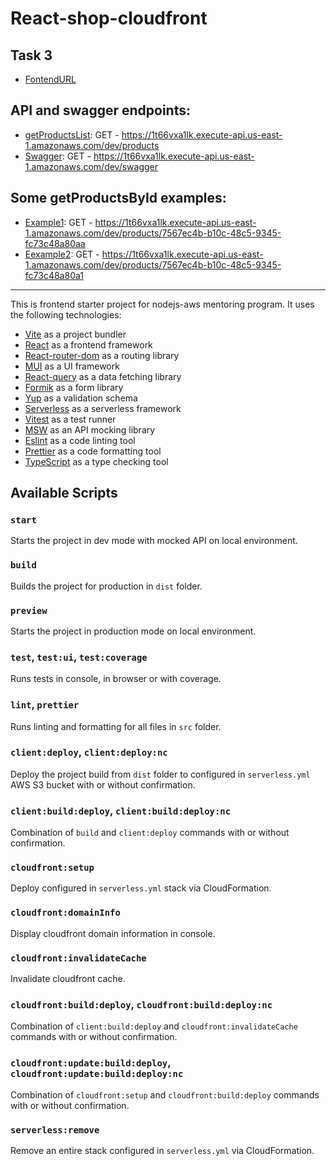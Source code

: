 # React-shop-cloudfront

## Task 3

- [FontendURL](https://d3gtmnlqgfhty9.cloudfront.net/)

## API and swagger endpoints:

- [getProductsList](https://1t66vxa1lk.execute-api.us-east-1.amazonaws.com/dev/products): GET - https://1t66vxa1lk.execute-api.us-east-1.amazonaws.com/dev/products
- [Swagger](https://1t66vxa1lk.execute-api.us-east-1.amazonaws.com/dev/swagger): GET - https://1t66vxa1lk.execute-api.us-east-1.amazonaws.com/dev/swagger

## Some getProductsById examples:

- [Example1](https://1t66vxa1lk.execute-api.us-east-1.amazonaws.com/dev/products/7567ec4b-b10c-48c5-9345-fc73c48a80aa): GET - https://1t66vxa1lk.execute-api.us-east-1.amazonaws.com/dev/products/7567ec4b-b10c-48c5-9345-fc73c48a80aa
- [Eexample2](https://1t66vxa1lk.execute-api.us-east-1.amazonaws.com/dev/products/7567ec4b-b10c-48c5-9345-fc73c48a80a1): GET - https://1t66vxa1lk.execute-api.us-east-1.amazonaws.com/dev/products/7567ec4b-b10c-48c5-9345-fc73c48a80a1

---

This is frontend starter project for nodejs-aws mentoring program. It uses the following technologies:

- [Vite](https://vitejs.dev/) as a project bundler
- [React](https://beta.reactjs.org/) as a frontend framework
- [React-router-dom](https://reactrouterdotcom.fly.dev/) as a routing library
- [MUI](https://mui.com/) as a UI framework
- [React-query](https://react-query-v3.tanstack.com/) as a data fetching library
- [Formik](https://formik.org/) as a form library
- [Yup](https://github.com/jquense/yup) as a validation schema
- [Serverless](https://serverless.com/) as a serverless framework
- [Vitest](https://vitest.dev/) as a test runner
- [MSW](https://mswjs.io/) as an API mocking library
- [Eslint](https://eslint.org/) as a code linting tool
- [Prettier](https://prettier.io/) as a code formatting tool
- [TypeScript](https://www.typescriptlang.org/) as a type checking tool

## Available Scripts

### `start`

Starts the project in dev mode with mocked API on local environment.

### `build`

Builds the project for production in `dist` folder.

### `preview`

Starts the project in production mode on local environment.

### `test`, `test:ui`, `test:coverage`

Runs tests in console, in browser or with coverage.

### `lint`, `prettier`

Runs linting and formatting for all files in `src` folder.

### `client:deploy`, `client:deploy:nc`

Deploy the project build from `dist` folder to configured in `serverless.yml` AWS S3 bucket with or without confirmation.

### `client:build:deploy`, `client:build:deploy:nc`

Combination of `build` and `client:deploy` commands with or without confirmation.

### `cloudfront:setup`

Deploy configured in `serverless.yml` stack via CloudFormation.

### `cloudfront:domainInfo`

Display cloudfront domain information in console.

### `cloudfront:invalidateCache`

Invalidate cloudfront cache.

### `cloudfront:build:deploy`, `cloudfront:build:deploy:nc`

Combination of `client:build:deploy` and `cloudfront:invalidateCache` commands with or without confirmation.

### `cloudfront:update:build:deploy`, `cloudfront:update:build:deploy:nc`

Combination of `cloudfront:setup` and `cloudfront:build:deploy` commands with or without confirmation.

### `serverless:remove`

Remove an entire stack configured in `serverless.yml` via CloudFormation.
